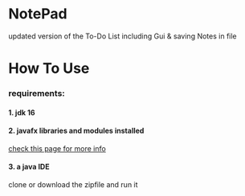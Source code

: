 # NotePad
updated version of the To-Do List including Gui & saving Notes in file

# How To Use
  ### requirements:
   #### 1. jdk 16
   #### 2. javafx libraries and modules installed
   [check this page for more info](https://openjfx.io/openjfx-docs/ "javafxio")
   #### 3. a java IDE
   clone or download the zipfile and run it
  
